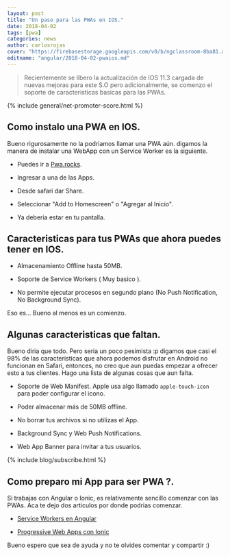```yaml
---
layout: post
title: "Un paso para las PWAs en IOS."
date: 2018-04-02
tags: [pwa]
categories: news
author: carlosrojas
cover: "https://firebasestorage.googleapis.com/v0/b/ngclassroom-8ba81.appspot.com/o/posts%2F2018-04-02-pwaios%2FTitulos.png?alt=media&token=eaa5be63-38ac-496d-bd47-b877983859b7"
editname: "angular/2018-04-02-pwaios.md"
---
```

> Recientemente se libero la actualización de IOS 11.3 cargada de nuevas mejoras para este S.O pero adicionalmente, se comenzo el soporte de caracteristicas basicas para las PWAs.

<amp-img width="1024" height="512" layout="responsive" src="https://firebasestorage.googleapis.com/v0/b/ngclassroom-8ba81.appspot.com/o/posts%2F2018-04-02-pwaios%2FTitulos.png?alt=media&token=eaa5be63-38ac-496d-bd47-b877983859b7"></amp-img> 

{% include general/net-promoter-score.html %} 

## Como instalo una PWA en IOS.

Bueno rigurosamente no la podriamos llamar una PWA aún. digamos la manera de instalar una WebApp con un Service Worker es la siguiente.

- Puedes ir a [Pwa.rocks](https://pwa.rocks/).

- Ingresar a una de las Apps.

- Desde safari dar Share.

<div class="row wrap">
  <div class="col col-100 col-md-33 col-lg-33">
    <amp-img width="259" height="98" layout="responsive" src="https://firebasestorage.googleapis.com/v0/b/ngclassroom-8ba81.appspot.com/o/posts%2F2018-04-02-pwaios%2FCaptura%20de%20pantalla%202018-03-30%20a%20la(s)%202.21.35%20p.%20m..png?alt=media&token=871f06a0-8ce4-463c-90aa-805164f2d3e7"></amp-img>
  </div>
  <div class="col col-100 col-md-33 col-lg-33">
    
  </div>
  <div class="col col-100 col-md-33 col-lg-33">
    
  </div>
</div>

- Seleccionar "Add to Homescreen" o "Agregar al Inicio".

- Ya deberia estar en tu pantalla.

## Caracteristicas para tus PWAs que ahora puedes tener en IOS.

- Almacenamiento Offline hasta 50MB.

- Soporte de Service Workers ( Muy basico ).

- No permite ejecutar procesos en segundo plano (No Push Notification, No Background Sync).

Eso es... Bueno al menos es un comienzo.

## Algunas caracteristicas que faltan.

Bueno diria que todo. Pero seria un poco pesimista :p digamos que casi el 98% de las caracteristicas que ahora podemos disfrutar en Android no funcionan en Safari, entonces, no creo que aun puedas empezar a ofrecer esto a tus clientes. Hago una lista de algunas cosas que aun falta.

- Soporte de Web Manifest. Apple usa algo llamado ```apple-touch-icon``` para poder configurar el icono.

- Poder almacenar más de 50MB offline.

- No borrar tus archivos si no utilizas el App. 

- Background Sync y Web Push Notifications.

- Web App Banner para invitar a tus usuarios.

{% include blog/subscribe.html %}

## Como preparo mi App para ser PWA ?.

Si trabajas con Angular o Ionic, es relativamente sencillo comenzar con las PWAs. Aca te dejo dos articulos por donde podrias comenzar.

- [Service Workers en Angular](https://blog.ng-classroom.com/blog/angular/angular-service-workers/)

- [Progressive Web Apps con Ionic](https://blog.ng-classroom.com/blog/ionic2/pwa-ionic/)

Bueno espero que sea de ayuda y no te olvides comentar y compartir :)
